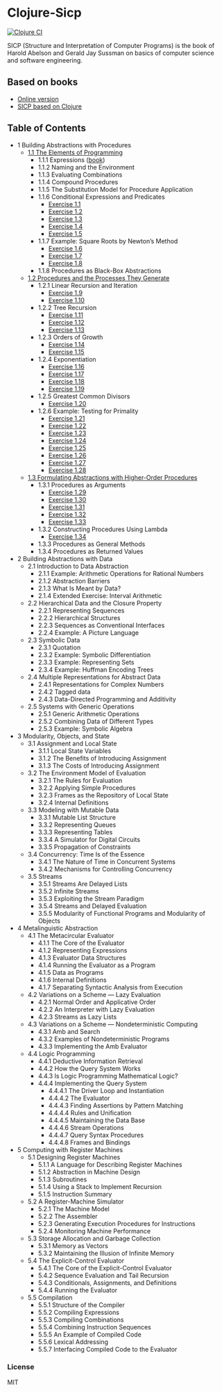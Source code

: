# Clojure-Sicp

[![Clojure CI](https://github.com/SmetDenis/Clojure-Sicp/actions/workflows/main.yml/badge.svg?branch=main)](https://github.com/SmetDenis/Clojure-Sicp/actions/workflows/main.yml)

SICP (Structure and Interpretation of Computer Programs) is the book of Harold Abelson and Gerald
Jay Sussman on
basics of computer science and software engineering.

## Based on books

* [Online version](https://sarabander.github.io/sicp/)
* [SICP based on Clojure](https://www.sicpdistilled.com/)

## Table of Contents

* 1 Building Abstractions with Procedures
    * [1.1 The Elements of Programming](src/sicp/chapter_1/part_1/book_1_1.clj)
        * 1.1.1 Expressions ([book](https://sarabander.github.io/sicp/html/1_002e1.xhtml#g_t1_002e1_002e1))
        * 1.1.2 Naming and the Environment
        * 1.1.3 Evaluating Combinations
        * 1.1.4 Compound Procedures
        * 1.1.5 The Substitution Model for Procedure Application
        * 1.1.6 Conditional Expressions and Predicates
            * [Exercise 1.1](src/sicp/chapter_1/part_1/ex_1_1.clj)
            * [Exercise 1.2](src/sicp/chapter_1/part_1/ex_1_2.clj)
            * [Exercise 1.3](src/sicp/chapter_1/part_1/ex_1_3.clj)
            * [Exercise 1.4](src/sicp/chapter_1/part_1/ex_1_4.clj)
            * [Exercise 1.5](src/sicp/chapter_1/part_1/ex_1_5.clj)
        * 1.1.7 Example: Square Roots by Newton’s Method
            * [Exercise 1.6](src/sicp/chapter_1/part_1/ex_1_6.clj)
            * [Exercise 1.7](src/sicp/chapter_1/part_1/ex_1_7.clj)
            * [Exercise 1.8](src/sicp/chapter_1/part_1/ex_1_8.clj)
        * 1.1.8 Procedures as Black-Box Abstractions
    * [1.2 Procedures and the Processes They Generate](src/sicp/chapter_1/part_2/book_1_2.clj)
        * 1.2.1 Linear Recursion and Iteration
            * [Exercise 1.9](src/sicp/chapter_1/part_2/ex_1_09.clj)
            * [Exercise 1.10](src/sicp/chapter_1/part_2/ex_1_10.clj)
        * 1.2.2 Tree Recursion
            * [Exercise 1.11](src/sicp/chapter_1/part_2/ex_1_11.clj)
            * [Exercise 1.12](src/sicp/chapter_1/part_2/ex_1_12.clj)
            * [Exercise 1.13](src/sicp/chapter_1/part_2/ex_1_13.clj)
        * 1.2.3 Orders of Growth
            * [Exercise 1.14](src/sicp/chapter_1/part_2/ex_1_14.clj)
            * [Exercise 1.15](src/sicp/chapter_1/part_2/ex_1_15.clj)
        * 1.2.4 Exponentiation
            * [Exercise 1.16](src/sicp/chapter_1/part_2/ex_1_16.clj)
            * [Exercise 1.17](src/sicp/chapter_1/part_2/ex_1_17.clj)
            * [Exercise 1.18](src/sicp/chapter_1/part_2/ex_1_18.clj)
            * [Exercise 1.19](src/sicp/chapter_1/part_2/ex_1_19.clj)
        * 1.2.5 Greatest Common Divisors
            * [Exercise 1.20](src/sicp/chapter_1/part_2/ex_1_20.clj)
        * 1.2.6 Example: Testing for Primality
            * [Exercise 1.21](src/sicp/chapter_1/part_2/ex_1_21.clj)
            * [Exercise 1.22](src/sicp/chapter_1/part_2/ex_1_22.clj)
            * [Exercise 1.23](src/sicp/chapter_1/part_2/ex_1_23.clj)
            * [Exercise 1.24](src/sicp/chapter_1/part_2/ex_1_24.clj)
            * [Exercise 1.25](src/sicp/chapter_1/part_2/ex_1_25.clj)
            * [Exercise 1.26](src/sicp/chapter_1/part_2/ex_1_26.clj)
            * [Exercise 1.27](src/sicp/chapter_1/part_2/ex_1_27.clj)
            * [Exercise 1.28](src/sicp/chapter_1/part_2/ex_1_28.clj)
    * [1.3 Formulating Abstractions with Higher-Order Procedures](src/sicp/chapter_1/part_3/book_1_3.clj)
        * 1.3.1 Procedures as Arguments
            * [Exercise 1.29](src/sicp/chapter_1/part_3/ex_1_29.clj)
            * [Exercise 1.30](src/sicp/chapter_1/part_3/ex_1_30.clj)
            * [Exercise 1.31](src/sicp/chapter_1/part_3/ex_1_31.clj)
            * [Exercise 1.32](src/sicp/chapter_1/part_3/ex_1_32.clj)
            * [Exercise 1.33](src/sicp/chapter_1/part_3/ex_1_33.clj)
        * 1.3.2 Constructing Procedures Using Lambda
            * [Exercise 1.34](src/sicp/chapter_1/part_3/ex_1_34.clj)
        * 1.3.3 Procedures as General Methods
        * 1.3.4 Procedures as Returned Values
* 2 Building Abstractions with Data
    * 2.1 Introduction to Data Abstraction
        * 2.1.1 Example: Arithmetic Operations for Rational Numbers
        * 2.1.2 Abstraction Barriers
        * 2.1.3 What Is Meant by Data?
        * 2.1.4 Extended Exercise: Interval Arithmetic
    * 2.2 Hierarchical Data and the Closure Property
        * 2.2.1 Representing Sequences
        * 2.2.2 Hierarchical Structures
        * 2.2.3 Sequences as Conventional Interfaces
        * 2.2.4 Example: A Picture Language
    * 2.3 Symbolic Data
        * 2.3.1 Quotation
        * 2.3.2 Example: Symbolic Differentiation
        * 2.3.3 Example: Representing Sets
        * 2.3.4 Example: Huffman Encoding Trees
    * 2.4 Multiple Representations for Abstract Data
        * 2.4.1 Representations for Complex Numbers
        * 2.4.2 Tagged data
        * 2.4.3 Data-Directed Programming and Additivity
    * 2.5 Systems with Generic Operations
        * 2.5.1 Generic Arithmetic Operations
        * 2.5.2 Combining Data of Different Types
        * 2.5.3 Example: Symbolic Algebra
* 3 Modularity, Objects, and State
    * 3.1 Assignment and Local State
        * 3.1.1 Local State Variables
        * 3.1.2 The Benefits of Introducing Assignment
        * 3.1.3 The Costs of Introducing Assignment
    * 3.2 The Environment Model of Evaluation
        * 3.2.1 The Rules for Evaluation
        * 3.2.2 Applying Simple Procedures
        * 3.2.3 Frames as the Repository of Local State
        * 3.2.4 Internal Definitions
    * 3.3 Modeling with Mutable Data
        * 3.3.1 Mutable List Structure
        * 3.3.2 Representing Queues
        * 3.3.3 Representing Tables
        * 3.3.4 A Simulator for Digital Circuits
        * 3.3.5 Propagation of Constraints
    * 3.4 Concurrency: Time Is of the Essence
        * 3.4.1 The Nature of Time in Concurrent Systems
        * 3.4.2 Mechanisms for Controlling Concurrency
    * 3.5 Streams
        * 3.5.1 Streams Are Delayed Lists
        * 3.5.2 Infinite Streams
        * 3.5.3 Exploiting the Stream Paradigm
        * 3.5.4 Streams and Delayed Evaluation
        * 3.5.5 Modularity of Functional Programs and Modularity of Objects
* 4 Metalinguistic Abstraction
    * 4.1 The Metacircular Evaluator
        * 4.1.1 The Core of the Evaluator
        * 4.1.2 Representing Expressions
        * 4.1.3 Evaluator Data Structures
        * 4.1.4 Running the Evaluator as a Program
        * 4.1.5 Data as Programs
        * 4.1.6 Internal Definitions
        * 4.1.7 Separating Syntactic Analysis from Execution
    * 4.2 Variations on a Scheme — Lazy Evaluation
        * 4.2.1 Normal Order and Applicative Order
        * 4.2.2 An Interpreter with Lazy Evaluation
        * 4.2.3 Streams as Lazy Lists
    * 4.3 Variations on a Scheme — Nondeterministic Computing
        * 4.3.1 Amb and Search
        * 4.3.2 Examples of Nondeterministic Programs
        * 4.3.3 Implementing the Amb Evaluator
    * 4.4 Logic Programming
        * 4.4.1 Deductive Information Retrieval
        * 4.4.2 How the Query System Works
        * 4.4.3 Is Logic Programming Mathematical Logic?
        * 4.4.4 Implementing the Query System
            * 4.4.4.1 The Driver Loop and Instantiation
            * 4.4.4.2 The Evaluator
            * 4.4.4.3 Finding Assertions by Pattern Matching
            * 4.4.4.4 Rules and Unification
            * 4.4.4.5 Maintaining the Data Base
            * 4.4.4.6 Stream Operations
            * 4.4.4.7 Query Syntax Procedures
            * 4.4.4.8 Frames and Bindings
* 5 Computing with Register Machines
    * 5.1 Designing Register Machines
        * 5.1.1 A Language for Describing Register Machines
        * 5.1.2 Abstraction in Machine Design
        * 5.1.3 Subroutines
        * 5.1.4 Using a Stack to Implement Recursion
        * 5.1.5 Instruction Summary
    * 5.2 A Register-Machine Simulator
        * 5.2.1 The Machine Model
        * 5.2.2 The Assembler
        * 5.2.3 Generating Execution Procedures for Instructions
        * 5.2.4 Monitoring Machine Performance
    * 5.3 Storage Allocation and Garbage Collection
        * 5.3.1 Memory as Vectors
        * 5.3.2 Maintaining the Illusion of Infinite Memory
    * 5.4 The Explicit-Control Evaluator
        * 5.4.1 The Core of the Explicit-Control Evaluator
        * 5.4.2 Sequence Evaluation and Tail Recursion
        * 5.4.3 Conditionals, Assignments, and Definitions
        * 5.4.4 Running the Evaluator
    * 5.5 Compilation
        * 5.5.1 Structure of the Compiler
        * 5.5.2 Compiling Expressions
        * 5.5.3 Compiling Combinations
        * 5.5.4 Combining Instruction Sequences
        * 5.5.5 An Example of Compiled Code
        * 5.5.6 Lexical Addressing
        * 5.5.7 Interfacing Compiled Code to the Evaluator

### License

MIT
